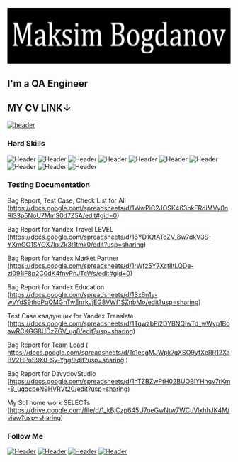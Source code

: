 
![Header](https://github.com/FDDImax/FDDImax/blob/main/assets/asset.gif)

## I'm a QA Engineer  

## MY CV LINK↓
[![header](https://img.shields.io/badge/Linkedin-090909?style=for-the-badge&logo=linkedin&logoColor=0073b1)](https://www.linkedin.com/posts/fddimax_%D0%BC%D0%BE%D1%91-cv-activity-7082610910938214400-OhkB?utm_source=share&utm_medium=member_desktop)


### Hard Skills
![Header](https://img.shields.io/badge/Jira-090909?style=for-the-badge&logo=jira&logoColor=136be1)
![Header](https://img.shields.io/badge/Postman-090909?style=for-the-badge&logo=postman&logoColor=f76935)
![Header](https://img.shields.io/badge/Swagger-090909?style=for-the-badge&logo=swagger&logoColor=7ede2b)
![Header](https://img.shields.io/badge/Github-090909?style=for-the-badge&logo=github&logoColor=8cc4d7)
![Header](https://img.shields.io/badge/MySQL-090909?style=for-the-badge&logo=mysql&logoColor=00618a)
![Header](https://img.shields.io/badge/DevTools-090909?style=for-the-badge&logo=googlechrome&logoColor=2674f2)
![Header](https://img.shields.io/badge/AndroidStudio-090909?style=for-the-badge&logo=androidstudio&logoColor=3ad07d)
![Header](https://img.shields.io/badge/TestRail-090909?style=for-the-badge&logo=&logoColor=71b556)
![Header](https://img.shields.io/badge/Fiddler-090909?style=for-the-badge&logo=fiddler&logoColor=8cc4d7)
![Header](https://img.shields.io/badge/CharlesProxy-090909?style=for-the-badge&logo=charlesproxy&logoColor=8cc4d7)



### Testing Documentation

Bag Report, Test Case, Check List for Ali (https://docs.google.com/spreadsheets/d/1WwPiC2JOSK463bkFRdiMVy0nRl33p5NoU7MmS0d7Z5A/edit#gid=0)

Bag Report for Yandex Travel LEVEL (https://docs.google.com/spreadsheets/d/16YD1QtATcZV_8w7dkV3S-YXmGO1SYOX7kxZk3t1tmk0/edit?usp=sharing)

Bag Report for Yandex Market Partner (https://docs.google.com/spreadsheets/d/1rWfz5Y7XctIltLQDe-zi091iF8p2C0dK4fnvPnJTcWs/edit#gid=0)

Bag Report for Yandex Education (https://docs.google.com/spreadsheets/d/1Sx6n1y-wvYdS9thoPqQMGhTwEnrkJjEG8VWf1SZnbMo/edit?usp=sharing)

Test Case калдунщик for Yandex Translate (https://docs.google.com/spreadsheets/d/1TqwzbPi2DYBNQlwTd_wWyp1BoawRCKGG8UDzZGV_ug8/edit?usp=sharing) 

Bag Report for Team Lead    ( https://docs.google.com/spreadsheets/d/1c1ecgMJWpk7gXSO9yfXeRR12XaBV2HPnS9X0-Sy-Ygg/edit?usp=sharing )

Bag Report for DavydovStudio (https://docs.google.com/spreadsheets/d/1nTZBZwPtH02BUOBlYHhqv7rKm-B_ugqcpeN9HVRVt20/edit?usp=sharing)

My Sql home work SELECTs (https://drive.google.com/file/d/1_kBjCzp645U7oeGwNtw7WCuVlxhhJK4M/view?usp=sharing)


### Follow Me
[![Header](https://img.shields.io/badge/Instagram-090909?style=for-the-badge&logo=instagram&logoColor=9939a3)](https://instagram.com/bogdanovmaksim?igshid=ZDdkNTZiNTM=)
[![Header](https://img.shields.io/badge/Telegram-090909?style=for-the-badge&logo=telegram&logoColor=31a5db)](https://t.me/MaxFDDI)
[![Header](https://img.shields.io/badge/Twitter-090909?style=for-the-badge&logo=twitter&logoColor=1c96e8)](https://twitter.com/MaBogdanov)
[![Header](https://img.shields.io/badge/Linkedin-090909?style=for-the-badge&logo=linkedin&logoColor=0073b1)](https://www.linkedin.com/in/fddimax/) 

